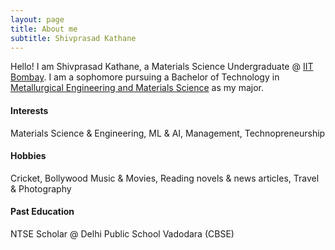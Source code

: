 ```yaml
---
layout: page
title: About me
subtitle: Shivprasad Kathane
---
```


Hello! I am Shivprasad Kathane, a Materials Science Undergraduate @ [IIT Bombay](http://www.iitb.ac.in). I am a sophomore pursuing a Bachelor of Technology in [Metallurgical Engineering and Materials Science](http://www.iitb.ac.in/mems/en) as my major.

#### Interests
Materials Science & Engineering, ML & AI, Management, Technopreneurship

#### Hobbies
Cricket, Bollywood Music & Movies, Reading novels & news articles, Travel & Photography

#### Past Education
NTSE Scholar @ Delhi Public School Vadodara (CBSE)
